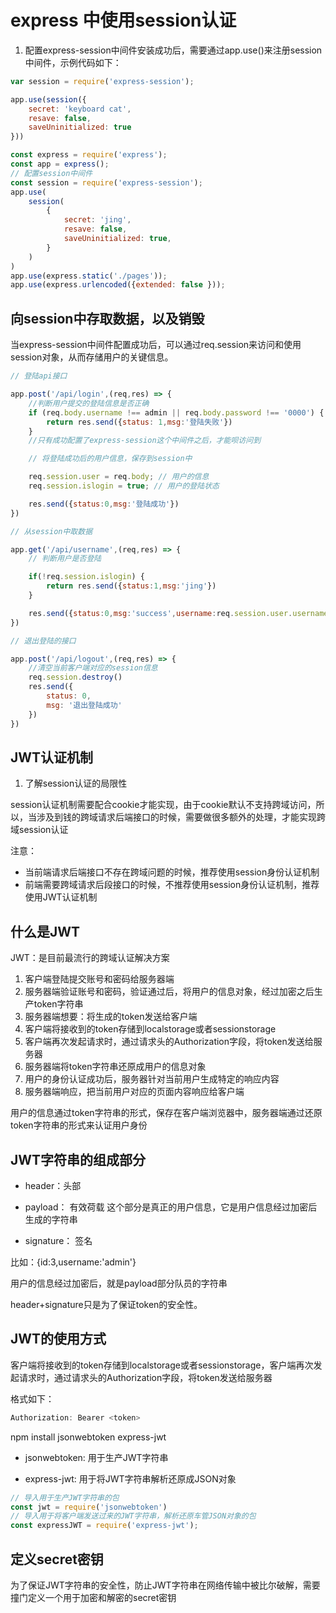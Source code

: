 # express 中使用session认证
1. 配置express-session中间件安装成功后，需要通过app.use()来注册session中间件，示例代码如下：

```js
var session = require('express-session');

app.use(session({
    secret: 'keyboard cat',
    resave: false,
    saveUninitialized: true
}))
```

```js
const express = require('express');
const app = express();
// 配置session中间件
const session = require('express-session');
app.use(
    session(
        {
            secret: 'jing',
            resave: false,
            saveUninitialized: true,
        }
    )
)
app.use(express.static('./pages'));
app.use(express.urlencoded({extended: false }));
```

## 向session中存取数据，以及销毁
当express-session中间件配置成功后，可以通过req.session来访问和使用session对象，从而存储用户的关键信息。


```js
// 登陆api接口

app.post('/api/login',(req,res) => {
    //判断用户提交的登陆信息是否正确
    if (req.body.username !== admin || req.body.password !== '0000') {
        return res.send({status: 1,msg:'登陆失败'})
    }
    //只有成功配置了express-session这个中间件之后，才能呗访问到

    // 将登陆成功后的用户信息，保存到session中

    req.session.user = req.body; // 用户的信息
    req.session.islogin = true; // 用户的登陆状态

    res.send({status:0,msg:'登陆成功'})
})

// 从session中取数据

app.get('/api/username',(req,res) => {
    // 判断用户是否登陆

    if(!req.session.islogin) {
        return res.send({status:1,msg:'jing'})
    }

    res.send({status:0,msg:'success',username:req.session.user.username})
})

// 退出登陆的接口

app.post('/api/logout',(req,res) => {
    //清空当前客户端对应的session信息
    req.session.destroy()
    res.send({
        status: 0,
        msg: '退出登陆成功'
    })
})
```

## JWT认证机制
1. 了解session认证的局限性

session认证机制需要配合cookie才能实现，由于cookie默认不支持跨域访问，所以，当涉及到钱的跨域请求后端接口的时候，需要做很多额外的处理，才能实现跨域session认证

注意：
- 当前端请求后端接口不存在跨域问题的时候，推荐使用session身份认证机制
- 前端需要跨域请求后段接口的时候，不推荐使用session身份认证机制，推荐使用JWT认证机制

## 什么是JWT
JWT：是目前最流行的跨域认证解决方案

1. 客户端登陆提交账号和密码给服务器端
2. 服务器端验证账号和密码，验证通过后，将用户的信息对象，经过加密之后生产token字符串
3. 服务器端想要：将生成的token发送给客户端
4. 客户端将接收到的token存储到localstorage或者sessionstorage
5. 客户端再次发起请求时，通过请求头的Authorization字段，将token发送给服务器
6. 服务器端将token字符串还原成用户的信息对象
7. 用户的身份认证成功后，服务器针对当前用户生成特定的响应内容
8. 服务器端响应，把当前用户对应的页面内容响应给客户端

用户的信息通过token字符串的形式，保存在客户端浏览器中，服务器端通过还原token字符串的形式来认证用户身份

## JWT字符串的组成部分

- header：头部

- payload： 有效荷载
这个部分是真正的用户信息，它是用户信息经过加密后生成的字符串

- signature： 签名

比如：{id:3,username:'admin'}

用户的信息经过加密后，就是payload部分队员的字符串

header+signature只是为了保证token的安全性。

## JWT的使用方式
客户端将接收到的token存储到localstorage或者sessionstorage，客户端再次发起请求时，通过请求头的Authorization字段，将token发送给服务器

格式如下：
```js
Authorization: Bearer <token>
```

npm install jsonwebtoken express-jwt

- jsonwebtoken: 用于生产JWT字符串

- express-jwt: 用于将JWT字符串解析还原成JSON对象

```js
// 导入用于生产JWT字符串的包
const jwt = require('jsonwebtoken')
// 导入用于将客户端发送过来的JWT字符串，解析还原车管JSON对象的包
const expressJWT = require('express-jwt');
```

## 定义secret密钥

为了保证JWT字符串的安全性，防止JWT字符串在网络传输中被比尔破解，需要撞门定义一个用于加密和解密的secret密钥
